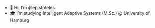 - 👋 Hi, I’m @epistoteles
- 🎓 I’m studying Intelligent Adaptive Systems (M.Sc.) @ University of Hamburg

<!---
Epistoteles/Epistoteles is a ✨ special ✨ repository because its `README.md` (this file) appears on your GitHub profile.
You can click the Preview link to take a look at your changes.
--->
